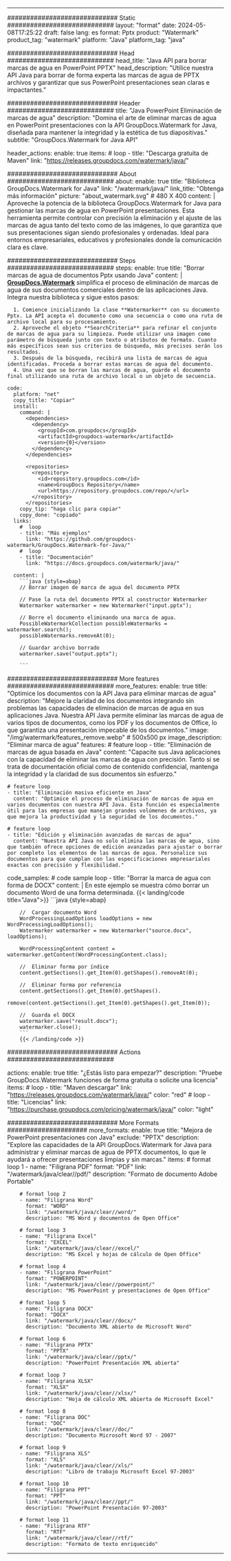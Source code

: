 
---
############################# Static ############################
layout: "format"
date:  2024-05-08T17:25:22
draft: false
lang: es
format: Pptx
product: "Watermark"
product_tag: "watermark"
platform: "Java"
platform_tag: "java"

############################# Head ############################
head_title: "Java API para borrar marcas de agua en PowerPoint PPTX"
head_description: "Utilice nuestra API Java para borrar de forma experta las marcas de agua de PPTX archivos y garantizar que sus PowerPoint presentaciones sean claras e impactantes."

############################# Header ############################
title: "Java PowerPoint Eliminación de marcas de agua" 
description: "Domina el arte de eliminar marcas de agua en PowerPoint presentaciones con la API GroupDocs.Watermark for Java, diseñada para mantener la integridad y la estética de tus diapositivas."
subtitle: "GroupDocs.Watermark for Java API" 

header_actions:
  enable: true
  items:
    #  loop
    - title: "Descarga gratuita de Maven"
      link: "https://releases.groupdocs.com/watermark/java/"
      
############################# About ############################
about:
    enable: true
    title: "Biblioteca GroupDocs.Watermark for Java"
    link: "/watermark/java/"
    link_title: "Obtenga más información"
    picture: "about_watermark.svg" # 480 X 400
    content: |
       Aproveche la potencia de la biblioteca GroupDocs.Watermark for Java para gestionar las marcas de agua en PowerPoint presentaciones. Esta herramienta permite controlar con precisión la eliminación y el ajuste de las marcas de agua tanto del texto como de las imágenes, lo que garantiza que sus presentaciones sigan siendo profesionales y ordenadas. Ideal para entornos empresariales, educativos y profesionales donde la comunicación clara es clave.

############################# Steps ############################
steps:
    enable: true
    title: "Borrar marcas de agua de documentos Pptx usando Java"
    content: |
      **[GroupDocs.Watermark](https://products.groupdocs.com/watermark/java/)** simplifica el proceso de eliminación de marcas de agua de sus documentos comerciales dentro de las aplicaciones Java. Integra nuestra biblioteca y sigue estos pasos:
      
      1. Comience inicializando la clase **Watermarker** con su documento Pptx. La API acepta el documento como una secuencia o como una ruta de archivo local para su procesamiento.
      2. Aproveche el objeto **SearchCriteria** para refinar el conjunto de marcas de agua para su limpieza. Puede utilizar una imagen como parámetro de búsqueda junto con texto o atributos de formato. Cuanto más específicos sean sus criterios de búsqueda, más precisos serán los resultados.
      3. Después de la búsqueda, recibirá una lista de marcas de agua identificadas. Proceda a borrar estas marcas de agua del documento.
      4. Una vez que se borran las marcas de agua, guarde el documento final utilizando una ruta de archivo local o un objeto de secuencia.
   
    code:
      platform: "net"
      copy_title: "Copiar"
      install:
        command: |
          <dependencies>
            <dependency>
              <groupId>com.groupdocs</groupId>
              <artifactId>groupdocs-watermark</artifactId>
              <version>{0}</version>
            </dependency>
          </dependencies>

          <repositories>
            <repository>
              <id>repository.groupdocs.com</id>
              <name>GroupDocs Repository</name>
              <url>https://repository.groupdocs.com/repo/</url>
            </repository>
          </repositories>
        copy_tip: "haga clic para copiar"
        copy_done: "copiado"
      links:
        #  loop
        - title: "Más ejemplos"
          link: "https://github.com/groupdocs-watermark/GroupDocs.Watermark-for-Java/"
        #  loop
        - title: "Documentación"
          link: "https://docs.groupdocs.com/watermark/java/"
          
      content: |
        ```java {style=abap}
        // Borrar imagen de marca de agua del documento PPTX

        // Pase la ruta del documento PPTX al constructor Watermarker
        Watermarker watermarker = new Watermarker("input.pptx");
        
        // Borre el documento eliminando una marca de agua.
        PossibleWatermarkCollection possibleWatermarks = watermarker.search();
        possibleWatermarks.removeAt(0);

        // Guardar archivo borrado
        watermarker.save("output.pptx");
        
        ```        
        
############################# More features ############################
more_features:
  enable: true
  title: "Optimice los documentos con la API Java para eliminar marcas de agua"
  description: "Mejore la claridad de los documentos integrando sin problemas las capacidades de eliminación de marcas de agua en sus aplicaciones Java. Nuestra API Java permite eliminar las marcas de agua de varios tipos de documentos, como los PDF y los documentos de Office, lo que garantiza una presentación impecable de los documentos."
  image: "/img/watermark/features_remove.webp" # 500x500 px
  image_description: "Eliminar marca de agua"
  features:
    # feature loop
    - title: "Eliminación de marcas de agua basada en Java"
      content: "Capacite sus Java aplicaciones con la capacidad de eliminar las marcas de agua con precisión. Tanto si se trata de documentación oficial como de contenido confidencial, mantenga la integridad y la claridad de sus documentos sin esfuerzo."

    # feature loop
    - title: "Eliminación masiva eficiente en Java"
      content: "Optimice el proceso de eliminación de marcas de agua en varios documentos con nuestra API Java. Esta función es especialmente útil para las empresas que manejan grandes volúmenes de archivos, ya que mejora la productividad y la seguridad de los documentos."

    # feature loop
    - title: "Edición y eliminación avanzadas de marcas de agua"
      content: "Nuestra API Java no solo elimina las marcas de agua, sino que también ofrece opciones de edición avanzadas para ajustar o borrar por completo los elementos de las marcas de agua. Personalice sus documentos para que cumplan con las especificaciones empresariales exactas con precisión y flexibilidad."
      
  code_samples:
    # code sample loop
    - title: "Borrar la marca de agua con forma de DOCX"
      content: |
        En este ejemplo se muestra cómo borrar un documento Word de una forma determinada.
        {{< landing/code title="Java">}}
        ```java {style=abap}
        
        //  Cargar documento Word
        WordProcessingLoadOptions loadOptions = new WordProcessingLoadOptions();
        Watermarker watermarker = new Watermarker("source.docx", loadOptions);

        WordProcessingContent content = watermarker.getContent(WordProcessingContent.class);

        //  Eliminar forma por índice
        content.getSections().get_Item(0).getShapes().removeAt(0);

        //  Eliminar forma por referencia
        content.getSections().get_Item(0).getShapes().
            remove(content.getSections().get_Item(0).getShapes().get_Item(0));

        //  Guarda el DOCX
        watermarker.save("result.docx");
        watermarker.close();
        ```
        {{< /landing/code >}}


############################# Actions ############################

actions:
  enable: true
  title: "¿Estás listo para empezar?"
  description: "Pruebe GroupDocs.Watermark funciones de forma gratuita o solicite una licencia"
  items:
    #  loop
    - title: "Maven descargar"
      link: "https://releases.groupdocs.com/watermark/java/"
      color: "red"
        #  loop
    - title: "Licencias"
      link: "https://purchase.groupdocs.com/pricing/watermark/java/"
      color: "light"


############################# More Formats #####################
more_formats:
    enable: true
    title: "Mejora de PowerPoint presentaciones con Java"
    exclude: "PPTX"
    description: "Explore las capacidades de la API GroupDocs.Watermark for Java para administrar y eliminar marcas de agua de PPTX documentos, lo que le ayudará a ofrecer presentaciones limpias y sin marcas."
    items: 
        # format loop 1
        - name: "Filigrana PDF"
          format: "PDF"
          link: "/watermark/java/clear//pdf/"
          description: "Formato de documento Adobe Portable"

        # format loop 2
        - name: "Filigrana Word"
          format: "WORD"
          link: "/watermark/java/clear//word/"
          description: "MS Word y documentos de Open Office"
          
        # format loop 3
        - name: "Filigrana Excel"
          format: "EXCEL"
          link: "/watermark/java/clear//excel/"
          description: "MS Excel y hojas de cálculo de Open Office"

        # format loop 4
        - name: "Filigrana PowerPoint"
          format: "POWERPOINT"
          link: "/watermark/java/clear//powerpoint/"
          description: "MS PowerPoint y presentaciones de Open Office"

        # format loop 5
        - name: "Filigrana DOCX"
          format: "DOCX"
          link: "/watermark/java/clear//docx/"
          description: "Documento XML abierto de Microsoft Word"
          
        # format loop 6
        - name: "Filigrana PPTX"
          format: "PPTX"
          link: "/watermark/java/clear//pptx/"
          description: "PowerPoint Presentación XML abierta"
          
        # format loop 7
        - name: "Filigrana XLSX"
          format: "XLSX"
          link: "/watermark/java/clear//xlsx/"
          description: "Hoja de cálculo XML abierta de Microsoft Excel"

        # format loop 8
        - name: "Filigrana DOC"
          format: "DOC"
          link: "/watermark/java/clear//doc/"
          description: "Documento Microsoft Word 97 - 2007"

        # format loop 9
        - name: "Filigrana XLS"
          format: "XLS"
          link: "/watermark/java/clear//xls/"
          description: "Libro de trabajo Microsoft Excel 97-2003"

        # format loop 10
        - name: "Filigrana PPT"
          format: "PPT"
          link: "/watermark/java/clear//ppt/"
          description: "PowerPoint Presentación 97-2003"

        # format loop 11
        - name: "Filigrana RTF"
          format: "RTF"
          link: "/watermark/java/clear//rtf/"
          description: "Formato de texto enriquecido"

---